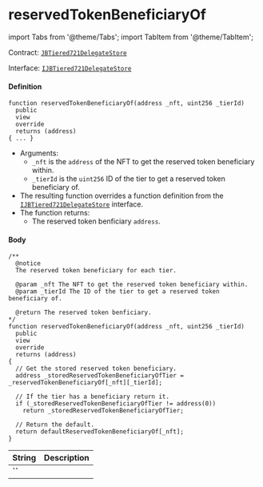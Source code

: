 # reservedTokenBeneficiaryOf

import Tabs from '@theme/Tabs';
import TabItem from '@theme/TabItem';

Contract: [`JBTiered721DelegateStore`](/dev/api/contracts/or-delegates/jbtiered721delegatestore)

Interface: [`IJBTiered721DelegateStore`](/dev/api/interfaces/ijbtiered721delegatestore)

<Tabs>
<TabItem value="Step by step" label="Step by step">

#### Definition

```
function reservedTokenBeneficiaryOf(address _nft, uint256 _tierId)
  public
  view
  override
  returns (address)
{ ... }
```

- Arguments:
  - `_nft` is the `address` of the NFT to get the reserved token beneficiary within.
  - `_tierId` is the `uint256` ID of the tier to get a reserved token beneficiary of.
- The resulting function overrides a function definition from the [`IJBTiered721DelegateStore`](/dev/api/interfaces/ijbtiered721delegatestore) interface.
- The function returns:
  - The reserved token benficiary `address`.

#### Body

</TabItem>

<TabItem value="Code" label="Code">

```
/** 
  @notice
  The reserved token beneficiary for each tier. 

  @param _nft The NFT to get the reserved token beneficiary within.
  @param _tierId The ID of the tier to get a reserved token beneficiary of.

  @return The reserved token benficiary.
*/
function reservedTokenBeneficiaryOf(address _nft, uint256 _tierId)
  public
  view
  override
  returns (address)
{
  // Get the stored reserved token beneficiary.
  address _storedReservedTokenBeneficiaryOfTier = _reservedTokenBeneficiaryOf[_nft][_tierId];

  // If the tier has a beneficiary return it.
  if (_storedReservedTokenBeneficiaryOfTier != address(0))
    return _storedReservedTokenBeneficiaryOfTier;

  // Return the default.
  return defaultReservedTokenBeneficiaryOf[_nft];
}
```

</TabItem>

<TabItem value="Errors" label="Errors">

|String|Description|
|-|-|
|**``**||

</TabItem>

<TabItem value="Bug bounty" label="Bug bounty">

</TabItem>
</Tabs>

